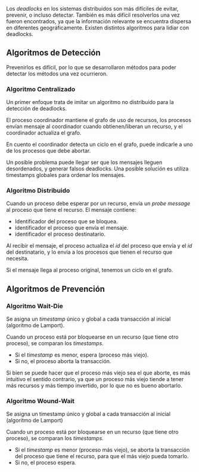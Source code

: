 Los *deadlocks* en los sistemas distribuidos son más difíciles de evitar, prevenir, o incluso detectar. También es más difícil resolverlos una vez fueron encontrados, ya que la información relevante se encuentra dispersa en diferentes geográficamente. Existen distintos algoritmos para lidiar con deadlocks.

## Algoritmos de Detección

Prevenirlos es difícil, por lo que se desarrollaron métodos para poder detectar los métodos una vez ocurrieron.

### Algoritmo Centralizado

Un primer enfoque trata de imitar un algoritmo no distribuido para la detección de deadlocks.

El proceso coordinador mantiene el grafo de uso de recursos, los procesos envían mensaje al coordinador cuando obtienen/liberan un recurso, y el coordinador actualiza el grafo.

En cuento el coordinador detecta un ciclo en el grafo, puede indicarle a uno de los procesos que debe abortar.

Un posible problema puede llegar ser que los mensajes lleguen desordenados, y generar falsos deadlocks. Una posible solución es utiliza timestamps globales para ordenar los mensajes.

### Algoritmo Distribuido

Cuando un proceso debe esperar por un recurso, envía un *probe message* al proceso que tiene el recurso. El mensaje contiene:

- Identificador del proceso que se bloquea.
- identificador el proceso que envía el mensaje.
- identificador el proceso destinatario.

Al recibir el mensaje, el proceso actualiza el *id* del proceso que envía y el *id* del destinatario, y lo envía a los procesos que tienen el recurso que necesita.

Si el mensaje llega al proceso original, tenemos un ciclo en el grafo.

## Algoritmos de Prevención

### Algoritmo Wait-Die

Se asigna un *timestamp* único y global a cada transacción al inicial (algoritmo de Lamport).

Cuando un proceso está por bloquearse en un recurso (que tiene otro proceso), se comparan los *timestamps*.

- Si el *timestamp* es menor, espera (proceso más viejo).
- Si no, el proceso aborta la transacción.

Si bien se puede hacer que el proceso más viejo sea el que aborte, es más intuitivo el sentido contrario, ya que un proceso más viejo tiende a tener más recursos y más tiempo invertido, por lo que no es bueno abortarlo.

### Algoritmo Wound-Wait

Se asigna un timestamp único y global a cada transacción al inicial (algoritmo de Lamport)

Cuando un proceso está por bloquearse en un recurso (que tiene otro proceso), se comparan los *timestamps*.

- Si el *timestamp* es menor (proceso más viejo), se aborta la transacción del proceso que tiene el recurso, para que el más viejo pueda tomarlo.
- Si no, el proceso espera.
